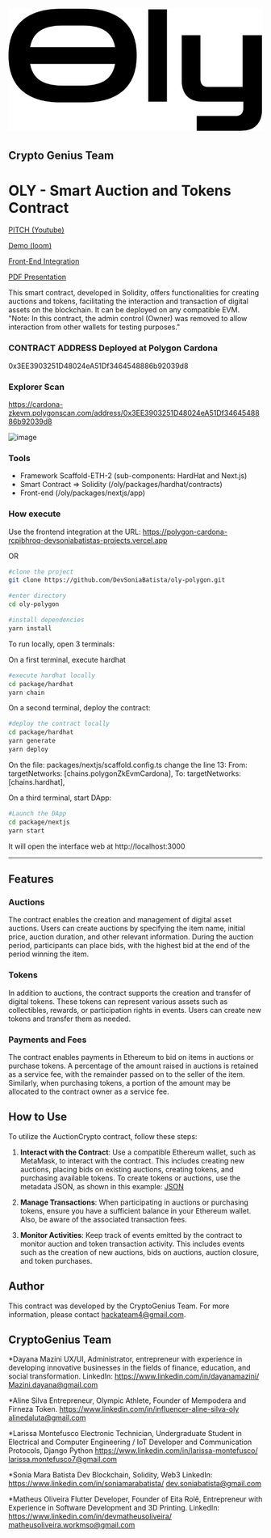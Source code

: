 <h1 align="center"> <img src="./packages/nextjs/public/oly.svg">
</h1>

## Crypto Genius Team
# OLY - Smart Auction and Tokens Contract

<p><a href="https://www.youtube.com/watch?v=oZKfzuOv_T4">
PITCH (Youtube)
</a></p>
<p><a href= "https://www.loom.com/share/547878f4f45e41fc9d14c5fb5c4fcbd6?sid=5e1af2be-e0de-4fa9-8dc1-224957230b58"> 
Demo (loom) 
</a> </p>
<p><a href="https://polygon-cardona-rcpibhroq-devsoniabatistas-projects.vercel.app">
Front-End Integration
</a></p>
<p><a href="https://azure-bitter-grasshopper-987.mypinata.cloud/ipfs/QmX76FMgZpN5JySWFfheCJnKTPvyaUXW8ha8hVjik8TM1x">
PDF Presentation 
</a></p>


This smart contract, developed in Solidity, offers functionalities for creating auctions and tokens, facilitating the interaction and transaction of digital assets on the blockchain. It can be deployed on any compatible EVM. "Note: In this contract, the admin control (Owner) was removed to allow interaction from other wallets for testing purposes."


### CONTRACT ADDRESS Deployed at Polygon Cardona
0x3EE3903251D48024eA51Df3464548886b92039d8
### Explorer Scan
https://cardona-zkevm.polygonscan.com/address/0x3EE3903251D48024eA51Df3464548886b92039d8

![image](https://github.com/DevSoniaBatista/oly-polygon/assets/152102342/6caf5af2-d071-4155-a4f4-7274f2e593eb)


### Tools
 - Framework Scaffold-ETH-2 (sub-components: HardHat and Next.js)
 - Smart Contract => Solidity (/oly/packages/hardhat/contracts)
 - Front-end (/oly/packages/nextjs/app)

### How execute
Use the frontend integration at the URL: https://polygon-cardona-rcpibhroq-devsoniabatistas-projects.vercel.app 

<p>OR</p>

```bash
#clone the project
git clone https://github.com/DevSoniaBatista/oly-polygon.git
```

```bash
#enter directory
cd oly-polygon
```

```bash
#install dependencies
yarn install
```
 
To run locally, open 3 terminals:

On a first terminal, execute hardhat
```bash
#execute hardhat locally
cd package/hardhat
yarn chain
```

On a second terminal, deploy the contract:
```bash
#deploy the contract locally
cd package/hardhat
yarn generate
yarn deploy 
```

On the file: packages/nextjs/scaffold.config.ts change the line 13:
From: targetNetworks: [chains.polygonZkEvmCardona],
To:   targetNetworks: [chains.hardhat],

On a third terminal, start DApp:
```bash
#Launch the DApp
cd package/nextjs
yarn start 
```

It will open the interface web at http://localhost:3000

<hr/>

## Features

### Auctions
The contract enables the creation and management of digital asset auctions. Users can create auctions by specifying the item name, initial price, auction duration, and other relevant information. During the auction period, participants can place bids, with the highest bid at the end of the period winning the item.

### Tokens
In addition to auctions, the contract supports the creation and transfer of digital tokens. These tokens can represent various assets such as collectibles, rewards, or participation rights in events. Users can create new tokens and transfer them as needed.

### Payments and Fees
The contract enables payments in Ethereum to bid on items in auctions or purchase tokens. A percentage of the amount raised in auctions is retained as a service fee, with the remainder passed on to the seller of the item. Similarly, when purchasing tokens, a portion of the amount may be allocated to the contract owner as a service fee.

## How to Use

To utilize the AuctionCrypto contract, follow these steps:

1. **Interact with the Contract**: Use a compatible Ethereum wallet, such as MetaMask, to interact with the contract. This includes creating new auctions, placing bids on existing auctions, creating tokens, and purchasing available tokens. To create tokens or auctions, use the metadata JSON, as shown in this example: [JSON](https://azure-bitter-grasshopper-987.mypinata.cloud/ipfs/QmQH2tbg9MV1wBad12pT6momaCmEjFADkc59FaGRYFaN3q)

2. **Manage Transactions**: When participating in auctions or purchasing tokens, ensure you have a sufficient balance in your Ethereum wallet. Also, be aware of the associated transaction fees.

3. **Monitor Activities**: Keep track of events emitted by the contract to monitor auction and token transaction activity. This includes events such as the creation of new auctions, bids on auctions, auction closure, and token purchases.

## Author
This contract was developed by the CryptoGenius Team.
For more information, please contact hackateam4@gmail.com.

## CryptoGenius Team
*Dayana Mazini
UX/UI, Administrator, entrepreneur with experience in developing innovative businesses in the fields of finance, education, and social transformation.
LinkedIn: https://www.linkedin.com/in/dayanamazini/ 
Mazini.dayana@gmail.com

*Aline Silva
Entrepreneur, Olympic Athlete, Founder of Mempodera and Firneza Token.
https://www.linkedin.com/in/influencer-aline-silva-oly
alinedaluta@gmail.com

*Larissa Montefusco
Electronic Technician, Undergraduate Student in Electrical and Computer Engineering / IoT Developer and Communication Protocols, Django Python
https://www.linkedin.com/in/larissa-montefusco/
larissa.montefusco7@gmail.com

*Sonia Mara Batista
Dev Blockchain, Solidity, Web3 
LinkedIn: https://www.linkedin.com/in/soniamarabatista/
dev.soniabatista@gmail.com

*Matheus Oliveira
Flutter Developer, Founder of Eita Rolê, Entrepreneur with Experience in Software Development and 3D Printing.
LinkedIn: https://www.linkedin.com/in/devmatheusoliveira/
matheusoliveira.workmso@gmail.com
